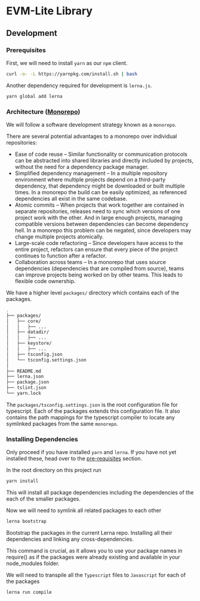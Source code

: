 # EVM-Lite Library

## Development

### Prerequisites

First, we will need to install `yarn` as our `npm` client.

```bash
curl -o- -L https://yarnpkg.com/install.sh | bash
```

Another dependency required for development is `lerna.js`.

```bash
yarn global add lerna
```

### Architecture ([Monorepo](https://en.wikipedia.org/wiki/Monorepo))

We will follow a software development strategy known as a `monorepo`.

There are several potential advantages to a monorepo over individual repositories:

-   Ease of code reuse – Similar functionality or communication protocols can be abstracted into shared libraries and directly included by projects, without the need for a dependency package manager.
-   Simplified dependency management – In a multiple repository environment where multiple projects depend on a third-party dependency, that dependency might be downloaded or built multiple times. In a monorepo the build can be easily optimized, as referenced dependencies all exist in the same codebase.
-   Atomic commits – When projects that work together are contained in separate repositories, releases need to sync which versions of one project work with the other. And in large enough projects, managing compatible versions between dependencies can become dependency hell. In a monorepo this problem can be negated, since developers may change multiple projects atomically.
-   Large-scale code refactoring – Since developers have access to the entire project, refactors can ensure that every piece of the project continues to function after a refactor.
-   Collaboration across teams – In a monorepo that uses source dependencies (dependencies that are compiled from source), teams can improve projects being worked on by other teams. This leads to flexible code ownership.

We have a higher level `packages/` directory which contains each of the packages.

```bash
.
├── packages/
│   ├── core/
│   │   ├── ...
│   ├── datadir/
│   │   ├── ...
│   ├── keystore/
│   │   ├── ...
│   ├── tsconfig.json
│   └── tsconfig.settings.json
│
├── README.md
├── lerna.json
├── package.json
├── tslint.json
└── yarn.lock
```

The `packages/tsconfig.settings.json` is the root configuration file for typescript. Each of the packages extends this configuration file. It also contains the path mappings for the typescript compiler to locate any symlinked packages from the same `monorepo`.

### Installing Dependencies

Only proceed if you have installed `yarn` and `lerna`. If you have not yet installed these, head over to the [pre-requisites](#Prerequisites) section.

In the root directory on this project run

```bash
yarn install
```

This will install all package dependencies including the dependencies of the each of the smaller packages.

Now we will need to symlink all related packages to each other

```bash
lerna bootstrap
```

Bootstrap the packages in the current Lerna repo. Installing all their dependencies and linking any cross-dependencies.

This command is crucial, as it allows you to use your package names in require() as if the packages were already existing and available in your node_modules folder.

We will need to transpile all the `Typescript` files to `Javascript` for each of the packages

```bash
lerna run compile
```
